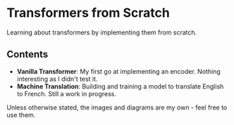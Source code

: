 # Transformers from Scratch
Learning about transformers by implementing them from scratch.

## Contents
- **Vanilla Transformer**: My first go at implementing an encoder. Nothing interesting as I didn't test it.
- **Machine Translation**: Building and training a model to translate English to French. Still a work in progress.

Unless otherwise stated, the images and diagrams are my own - feel free to use them.
